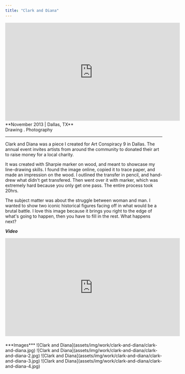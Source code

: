 ```yaml
---
title: "Clark and Diana"
---
```


<div class="video-container">
  <iframe width="560" height="315" src="https://www.youtube.com/embed/7mMGT-nvl_Q" frameborder="0" allowfullscreen></iframe>
</div>
**November 2013 | Dallas, TX** <br>
Drawing . Photography <br>

---

Clark and Diana was a piece I created for Art Conspiracy 9 in Dallas. The annual event invites artists from around the community to donated their art to raise money for a local charity.

It was created with Sharpie marker on wood, and meant to showcase my line-drawing skills. I found the image online, copied it to trace paper, and made an impression on the wood. I outlined the transfer in pencil, and hand-drew what didn't get transfered. Then went over it with marker, which was extremely hard because you only get one pass. The entire process took 20hrs.

The subject matter was about the struggle between woman and man. I wanted to show two iconic historical figures facing off in what would be a brutal battle. I love this image because it brings you right to the edge of what's going to happen, then you have to fill in the rest. What happens next?

***Video***
<div class="video-container">
  <iframe width="560" height="315" src="https://www.youtube.com/embed/ZC5FNynYvH4" frameborder="0" allowfullscreen></iframe>
</div>
<br>
***Images***
![Clark and Diana](assets/img/work/clark-and-diana/clark-and-diana.jpg)
![Clark and Diana](assets/img/work/clark-and-diana/clark-and-diana-2.jpg)
![Clark and Diana](assets/img/work/clark-and-diana/clark-and-diana-3.jpg)
![Clark and Diana](assets/img/work/clark-and-diana/clark-and-diana-4.jpg)
